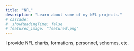 ```yaml
---
title: "NFL"
description: "Learn about some of my NFL projects."
# cascade:
#  showReadingTime: false  
# featured_image: "featured.png"  
---
```

I provide NFL charts, formations, personnel, schemes, etc.
